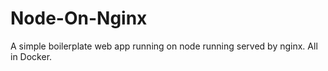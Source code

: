 # Node-On-Nginx
A simple boilerplate web app running on node running served by nginx. All in Docker.
